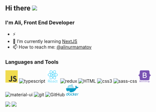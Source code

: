 ## Hi there <img src="https://media.giphy.com/media/hvRJCLFzcasrR4ia7z/giphy.gif" width="5%">
### I'm Ali, Front End Developer

* :zap: 
* :ocean: I’m currently learning [NextJS](https://nextjs.org/)
* 📫 How to reach me: [@alinurmamatov](https://www.linkedin.com/in/alisherjon-nurmamatov/)


### Languages and Tools
<p align="left">
     <img src="https://raw.githubusercontent.com/devicons/devicon/master/icons/javascript/javascript-original.svg" alt="javascript" width="40" height="40"/> 
    <img src="https://cdn.worldvectorlogo.com/logos/typescript.svg" alt="typescript" width="40"/>
    <img src="https://raw.githubusercontent.com/devicons/devicon/master/icons/react/react-original-wordmark.svg" alt="react" width="40"/>
     <img src="https://d33wubrfki0l68.cloudfront.net/0834d0215db51e91525a25acf97433051f280f2f/c30f5/img/redux.svg" alt="redux" width="40" />
    <img src="https://cdn.jsdelivr.net/gh/devicons/devicon/icons/html5/html5-original.svg" alt="HTML" width="40"/>
    <img src="https://cdn.jsdelivr.net/gh/devicons/devicon/icons/css3/css3-original.svg" alt="css3" width="40"/>
     <img src="https://sass-lang.com/assets/img/logos/logo-b6e1ef6e.svg" alt="sass-css" width="40"/>
    <img src="https://raw.githubusercontent.com/devicons/devicon/master/icons/bootstrap/bootstrap-plain-wordmark.svg" alt="bootstrap" width="40"/> 
    <img src="https://images.wondershare.com/mockitt/ui-design/material-ui-introduction.jpg" alt="material-ui" width="40"/>
    <img src="https://www.vectorlogo.zone/logos/git-scm/git-scm-icon.svg" alt="git" width="40"/> 
    <img src="https://github.githubassets.com/images/modules/logos_page/GitHub-Mark.png" alt="GitHub" width="40"/> 
    <img src="https://github.com/devicons/devicon/blob/master/icons/docker/docker-plain-wordmark.svg" alt="Docker" width="40"/>
</p>


<img src="https://github-readme-stats.vercel.app/api?username=alinurmamatov&layout=compact&theme=ayu-mirage"/>


<img src="https://github-readme-streak-stats.herokuapp.com/?user=alinurmamatov"/>

